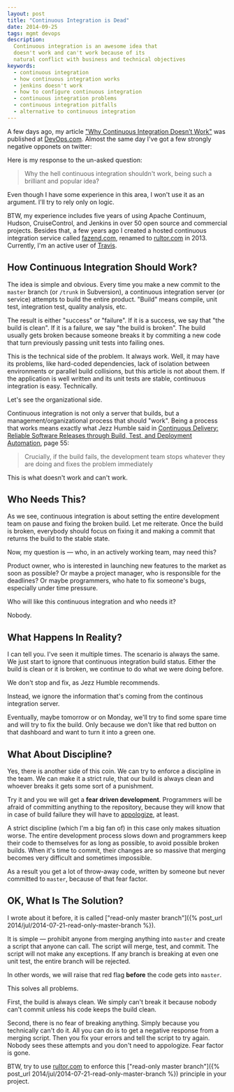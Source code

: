 ```yaml
---
layout: post
title: "Continuous Integration is Dead"
date: 2014-09-25
tags: mgmt devops
description:
  Continuous integration is an awesome idea that
  doesn't work and can't work because of its
  natural conflict with business and technical objectives
keywords:
  - continuous integration
  - how continuous integration works
  - jenkins doesn't work
  - how to configure continuous integration
  - continuous integration problems
  - continuous integration pitfalls
  - alternative to continuous integration
---
```


A few days ago, my article
["Why Continuous Integration Doesn’t Work"](http://devops.com/blogs/continuous-integration-doesnt-work/)
was published at [DevOps.com](http://www.devops.com). Almost the same
day I've got a few strongly negative opponets on twitter:

Here is my response to the un-asked question:

> Why the hell continuous integration shouldn't work, being such a brilliant and popular idea?

Even though I have some experience in this area, I won't use it as an argument.
I'll try to rely only on logic.

<!--more-->

BTW, my experience includes five years of using
Apache Continuum, Hudson, CruiseControl, and Jenkins in over 50 open
source and commercial projects. Besides that,
a few years ago I created a hosted continuous integration service called
[fazend.com](http://www.fazend.com),
renamed to [rultor.com](http://www.rultor.com) in 2013.
Currently, I'm an active user of [Travis](http://www.travis-ci.org).

## How Continuous Integration Should Work?

The idea is simple and obvious. Every time you make a new commit
to the `master` branch (or `/trunk` in Subversion), a continuous integration
server (or service) attempts to build the entire product. "Build" means
compile, unit test, integration test, quality analysis, etc.

The result is either "success" or "failure". If it is a success, we
say that "the build is clean". If it is a failure, we say "the build is broken".
The build usually gets broken because someone breaks it by
commiting a new code that turn previously passing unit tests
into failing ones.

This is the technical side of the problem. It always work. Well,
it may have its problems, like hard-coded dependencies, lack of isolation between
environments or parallel build collisions, but this article is not about them.
If the application is well written and its unit tests are stable,
continuous integration is easy. Technically.

Let's see the organizational side.

Continuous integration is not only a server that builds, but a
management/organizational process that should "work". Being a process
that works means exactly what Jezz Humble said in
[Continuous Delivery: Reliable Software Releases through Build, Test, and Deployment Automation](http://www.amazon.com/gp/product/0321601912/ref=as_li_tl?ie=UTF8&camp=1789&creative=390957&creativeASIN=0321601912&linkCode=as2&tag=yegor256com-20&linkId=GKWBKGZUJGJLFMHE),
page 55:

> Crucially, if the build fails, the development team
stops whatever they are doing and fixes the problem immediately

This is what doesn't work and can't work.

## Who Needs This?

As we see, continuous integration is about setting the entire
development team on pause and fixing the broken build. Let me
reiterate. Once the build is broken, everybody should focus
on fixing it and making a commit that returns the build to
the stable state.

Now, my question is &mdash; who, in an actively working team, may need this?

Product owner, who is interested in launching new features to the market
as soon as possible? Or maybe a project manager, who is responsible for
the deadlines? Or maybe programmers, who hate to fix someone's bugs,
especially under time pressure.

Who will like this continuous integration and who needs it?

Nobody.

## What Happens In Reality?

I can tell you. I've seen it multiple times. The scenario is always
the same. We just start to ignore that continuous integration
build status. Either the build is clean or it is broken, we continue
to do what we were doing before.

We don't stop and fix, as Jezz Humble recommends.

Instead, we ignore the information that's
coming from the continous integration server.

Eventually, maybe tomorrow or on Monday, we'll try to find some spare time
and will try to fix the build. Only because we don't like that red button
on that dashboard and want to turn it into a green one.

## What About Discipline?

Yes, there is another side of this coin. We can try to enforce
a discipline in the team. We can make it a strict rule, that our
build is always clean and whoever breaks it gets some sort of
a punishment.

Try it and you we will get a **fear driven development**. Programmers
will be afraid of committing anything to the repository, because
they will know that in case of build failure they will have to
[appologize](http://programmers.stackexchange.com/questions/79041), at least.

A strict discipline (which I'm a big fan of) in this case only
makes situation worse. The entire development process slows
down and programmers keep their code to themselves for as long as
possible, to avoid possible broken builds. When it's time to commit,
their changes are so massive that merging becomes very difficult and
sometimes impossible.

As a result you get a lot of throw-away code, written by someone
but never committed to `master`, because of that fear factor.

## OK, What Is The Solution?

I wrote about it before, it is called
["read-only master branch"]({% post_url 2014/jul/2014-07-21-read-only-master-branch %}).

It is simple &mdash; prohibit anyone from merging anything
into `master` and create a script that anyone can call. The script will
merge, test, and commit. The script will not make any exceptions.
If any branch is breaking at even one unit test, the entire branch will be rejected.

In other words, we will raise that red flag **before** the code
gets into `master`.

This solves all problems.

First, the build is always clean. We simply can't break it because
nobody can't commit unless his code keeps the build clean.

Second, there is no fear of breaking anything. Simply because you technically can't
do it. All you can do is to get a negative response from a merging script. Then
you fix your errors and tell the script to try again. Nobody sees these
attempts and you don't need to appologize. Fear factor is gone.

BTW, try to use [rultor.com](http://www.rultor.com) to enforce this
["read-only master branch"]({% post_url 2014/jul/2014-07-21-read-only-master-branch %})
principle in your project.
